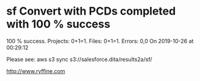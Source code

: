 # sf Convert with PCDs completed with 100 % success

100 % success. Projects: 0+1=1.  Files: 0+1=1. Errors: 0,0  On 2019-10-26 at 00:29:12



Please see: aws s3 sync s3://salesforce.dita/results2a/sf/

http://www.ryffine.com
